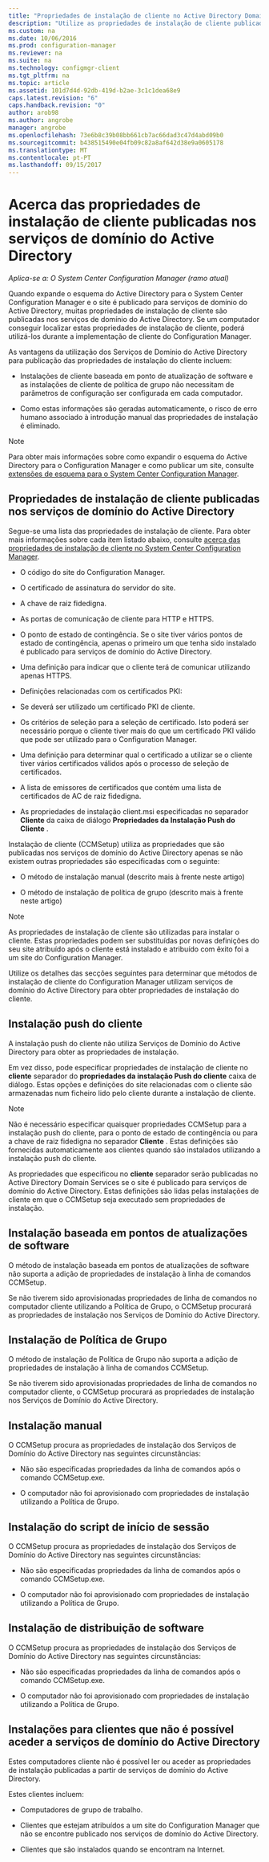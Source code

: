 ```yaml
---
title: "Propriedades de instalação de cliente no Active Directory Domain Services | Microsoft Docs"
description: "Utilize as propriedades de instalação de cliente publicadas nos serviços de domínio do Active Directory no System Center Configuration Manager."
ms.custom: na
ms.date: 10/06/2016
ms.prod: configuration-manager
ms.reviewer: na
ms.suite: na
ms.technology: configmgr-client
ms.tgt_pltfrm: na
ms.topic: article
ms.assetid: 101d7d4d-92db-419d-b2ae-3c1c1dea68e9
caps.latest.revision: "6"
caps.handback.revision: "0"
author: arob98
ms.author: angrobe
manager: angrobe
ms.openlocfilehash: 73e6b8c39b08bb661cb7ac66dad3c47d4abd09b0
ms.sourcegitcommit: b438515490e04fb09c82a8af642d38e9a0605178
ms.translationtype: MT
ms.contentlocale: pt-PT
ms.lasthandoff: 09/15/2017
---
```

# <a name="about-client-installation-properties-published-to-active-directory-domain-services"></a>Acerca das propriedades de instalação de cliente publicadas nos serviços de domínio do Active Directory

*Aplica-se a: O System Center Configuration Manager (ramo atual)*

Quando expande o esquema do Active Directory para o System Center Configuration Manager e o site é publicado para serviços de domínio do Active Directory, muitas propriedades de instalação de cliente são publicadas nos serviços de domínio do Active Directory. Se um computador conseguir localizar estas propriedades de instalação de cliente, poderá utilizá-los durante a implementação de cliente do Configuration Manager.  

 As vantagens da utilização dos Serviços de Domínio do Active Directory para publicação das propriedades de instalação do cliente incluem:  

-   Instalações de cliente baseada em ponto de atualização de software e as instalações de cliente de política de grupo não necessitam de parâmetros de configuração ser configurada em cada computador.  

-   Como estas informações são geradas automaticamente, o risco de erro humano associado à introdução manual das propriedades de instalação é eliminado.  

> [!NOTE]  
>  Para obter mais informações sobre como expandir o esquema do Active Directory para o Configuration Manager e como publicar um site, consulte [extensões de esquema para o System Center Configuration Manager](../../plan-design/network/schema-extensions.md).  

## <a name="client-installation-properties-published-to-active-directory-domain-services"></a>Propriedades de instalação de cliente publicadas nos serviços de domínio do Active Directory  
Segue-se uma lista das propriedades de instalação de cliente. Para obter mais informações sobre cada item listado abaixo, consulte [acerca das propriedades de instalação de cliente no System Center Configuration Manager](../../../core/clients/deploy/about-client-installation-properties.md).  

-   O código do site do Configuration Manager.  

-   O certificado de assinatura do servidor do site.  

-   A chave de raiz fidedigna.  

-   As portas de comunicação de cliente para HTTP e HTTPS.  

-   O ponto de estado de contingência. Se o site tiver vários pontos de estado de contingência, apenas o primeiro um que tenha sido instalado é publicado para serviços de domínio do Active Directory.  

-   Uma definição para indicar que o cliente terá de comunicar utilizando apenas HTTPS.  

-   Definições relacionadas com os certificados PKI:  

   -   Se deverá ser utilizado um certificado PKI de cliente.  

   -   Os critérios de seleção para a seleção de certificado. Isto poderá ser necessário porque o cliente tiver mais do que um certificado PKI válido que pode ser utilizado para o Configuration Manager.  

   -   Uma definição para determinar qual o certificado a utilizar se o cliente tiver vários certificados válidos após o processo de seleção de certificados.  

   -   A lista de emissores de certificados que contém uma lista de certificados de AC de raiz fidedigna.  

-   As propriedades de instalação client.msi especificadas no separador **Cliente** da caixa de diálogo **Propriedades da Instalação Push do Cliente** .

Instalação de cliente (CCMSetup) utiliza as propriedades que são publicadas nos serviços de domínio do Active Directory apenas se não existem outras propriedades são especificadas com o seguinte:  

-   O método de instalação manual (descrito mais à frente neste artigo)

-   O método de instalação de política de grupo (descrito mais à frente neste artigo)

> [!NOTE]  
>  As propriedades de instalação de cliente são utilizadas para instalar o cliente. Estas propriedades podem ser substituídas por novas definições do seu site atribuído após o cliente está instalado e atribuído com êxito foi a um site do Configuration Manager.  

 Utilize os detalhes das secções seguintes para determinar que métodos de instalação de cliente do Configuration Manager utilizam serviços de domínio do Active Directory para obter propriedades de instalação do cliente.  

## <a name="client-push-installation"></a>Instalação push do cliente  
 A instalação push do cliente não utiliza Serviços de Domínio do Active Directory para obter as propriedades de instalação.  

 Em vez disso, pode especificar propriedades de instalação de cliente no **cliente** separador do **propriedades da instalação Push do cliente** caixa de diálogo. Estas opções e definições do site relacionadas com o cliente são armazenadas num ficheiro lido pelo cliente durante a instalação de cliente.  

> [!NOTE]  
>  Não é necessário especificar quaisquer propriedades CCMSetup para a instalação push do cliente, para o ponto de estado de contingência ou para a chave de raiz fidedigna no separador **Cliente** . Estas definições são fornecidas automaticamente aos clientes quando são instalados utilizando a instalação push do cliente.  

 As propriedades que especificou no **cliente** separador serão publicadas no Active Directory Domain Services se o site é publicado para serviços de domínio do Active Directory. Estas definições são lidas pelas instalações de cliente em que o CCMSetup seja executado sem propriedades de instalação.  

## <a name="software-update-point-based-installation"></a>Instalação baseada em pontos de atualizações de software  
 O método de instalação baseada em pontos de atualizações de software não suporta a adição de propriedades de instalação à linha de comandos CCMSetup.  

 Se não tiverem sido aprovisionadas propriedades de linha de comandos no computador cliente utilizando a Política de Grupo, o CCMSetup procurará as propriedades de instalação nos Serviços de Domínio do Active Directory.  

## <a name="group-policy-installation"></a>Instalação de Política de Grupo  
 O método de instalação de Política de Grupo não suporta a adição de propriedades de instalação à linha de comandos CCMSetup.  

 Se não tiverem sido aprovisionadas propriedades de linha de comandos no computador cliente, o CCMSetup procurará as propriedades de instalação nos Serviços de Domínio do Active Directory.  

## <a name="manual-installation"></a>Instalação manual  
 O CCMSetup procura as propriedades de instalação dos Serviços de Domínio do Active Directory nas seguintes circunstâncias:  

-   Não são especificadas propriedades da linha de comandos após o comando CCMSetup.exe.  

-   O computador não foi aprovisionado com propriedades de instalação utilizando a Política de Grupo.  

## <a name="logon-script-installation"></a>Instalação do script de início de sessão  
 O CCMSetup procura as propriedades de instalação dos Serviços de Domínio do Active Directory nas seguintes circunstâncias:  

-   Não são especificadas propriedades da linha de comandos após o comando CCMSetup.exe.  

-   O computador não foi aprovisionado com propriedades de instalação utilizando a Política de Grupo.  

## <a name="software-distribution-installation"></a>Instalação de distribuição de software  
 O CCMSetup procura as propriedades de instalação dos Serviços de Domínio do Active Directory nas seguintes circunstâncias:  

-   Não são especificadas propriedades da linha de comandos após o comando CCMSetup.exe.  

-   O computador não foi aprovisionado com propriedades de instalação utilizando a Política de Grupo.  

## <a name="installations-for-clients-that-cannot-access-active-directory-domain-services"></a>Instalações para clientes que não é possível aceder a serviços de domínio do Active Directory  
Estes computadores cliente não é possível ler ou aceder as propriedades de instalação publicadas a partir de serviços de domínio do Active Directory.

 Estes clientes incluem:  

-   Computadores de grupo de trabalho.  

-   Clientes que estejam atribuídos a um site do Configuration Manager que não se encontre publicado nos serviços de domínio do Active Directory.  

-   Clientes que são instalados quando se encontram na Internet.  
